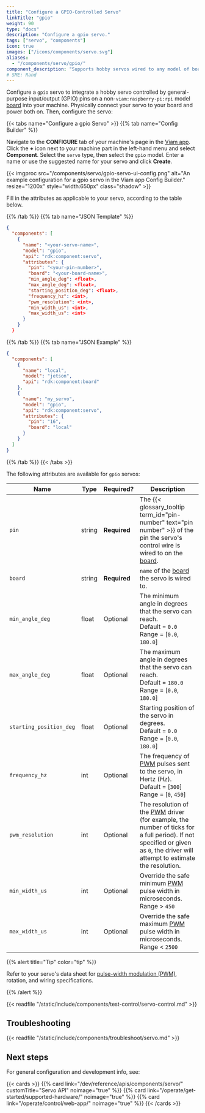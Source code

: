 ```yaml
---
title: "Configure a GPIO-Controlled Servo"
linkTitle: "gpio"
weight: 90
type: "docs"
description: "Configure a gpio servo."
tags: ["servo", "components"]
icon: true
images: ["/icons/components/servo.svg"]
aliases:
  - "/components/servo/gpio/"
component_description: "Supports hobby servos wired to any model of board besides pi."
# SME: Rand
---
```


Configure a `gpio` servo to integrate a hobby servo controlled by general-purpose input/output (GPIO) pins on a non-`viam:raspberry-pi:rpi` model [board](/operate/reference/components/board/) into your machine.
Physically connect your servo to your board and power both on.
Then, configure the servo:

{{< tabs name="Configure a gpio Servo" >}}
{{% tab name="Config Builder" %}}

Navigate to the **CONFIGURE** tab of your machine's page in the [Viam app](https://app.viam.com).
Click the **+** icon next to your machine part in the left-hand menu and select **Component**.
Select the `servo` type, then select the `gpio` model.
Enter a name or use the suggested name for your servo and click **Create**.

{{< imgproc src="/components/servo/gpio-servo-ui-config.png" alt="An example configuration for a gpio servo in the Viam app Config Builder." resize="1200x" style="width:650px" class="shadow"  >}}

Fill in the attributes as applicable to your servo, according to the table below.

{{% /tab %}}
{{% tab name="JSON Template" %}}

```json {class="line-numbers linkable-line-numbers"}
{
  "components": [
    {
      "name": "<your-servo-name>",
      "model": "gpio",
      "api": "rdk:component:servo",
      "attributes": {
        "pin": "<your-pin-number>",
        "board": "<your-board-name>",
        "min_angle_deg": <float>,
        "max_angle_deg": <float>,
        "starting_position_deg": <float>,
        "frequency_hz": <int>,
        "pwm_resolution": <int>,
        "min_width_us": <int>,
        "max_width_us": <int>
      }
    }
  }
```

{{% /tab %}}
{{% tab name="JSON Example" %}}

```json {class="line-numbers linkable-line-numbers"}
{
  "components": [
    {
      "name": "local",
      "model": "jetson",
      "api": "rdk:component:board"
    },
    {
      "name": "my_servo",
      "model": "gpio",
      "api": "rdk:component:servo",
      "attributes": {
        "pin": "16",
        "board": "local"
      }
    }
  ]
}
```

{{% /tab %}}
{{< /tabs >}}

The following attributes are available for `gpio` servos:

<!-- prettier-ignore -->
| Name | Type | Required? | Description |
| ---- | ---- | --------- | ----------- |
| `pin` | string | **Required** | The {{< glossary_tooltip term_id="pin-number" text="pin number" >}} of the pin the servo's control wire is wired to on the [board](/operate/reference/components/board/). |
| `board` | string | **Required** | `name` of the [board](/operate/reference/components/board/) the servo is wired to. |
| `min_angle_deg` | float | Optional | The minimum angle in degrees that the servo can reach. <br> Default = `0.0` <br> Range = [`0.0`, `180.0`] |
| `max_angle_deg` | float | Optional | The maximum angle in degrees that the servo can reach. <br> Default = `180.0` <br> Range = [`0.0`, `180.0`] |
| `starting_position_deg` | float | Optional | Starting position of the servo in degrees. <br> Default = `0.0` <br> Range = [`0.0`, `180.0`] |
| `frequency_hz` | int | Optional | The frequency of [PWM](https://docs.arduino.cc/learn/microcontrollers/analog-output) pulses sent to the servo, in Hertz (*Hz*). <br> Default = [`300`] <br> Range = [`0`, `450`] |
| `pwm_resolution` | int | Optional | The resolution of the [PWM](https://docs.arduino.cc/learn/microcontrollers/analog-output) driver (for example, the number of ticks for a full period). If not specified or given as `0`, the driver will attempt to estimate the resolution. |
| `min_width_us` | int | Optional | Override the safe minimum [PWM](https://docs.arduino.cc/learn/microcontrollers/analog-output) pulse width in microseconds. <br> Range > `450` |
| `max_width_us` | int | Optional | Override the safe maximum [PWM](https://docs.arduino.cc/learn/microcontrollers/analog-output) pulse width in microseconds. <br> Range < `2500` |

{{% alert title="Tip" color="tip" %}}

Refer to your servo's data sheet for [pulse-width modulation (PWM)](https://docs.arduino.cc/learn/microcontrollers/analog-output), rotation, and wiring specifications.

{{% /alert %}}

{{< readfile "/static/include/components/test-control/servo-control.md" >}}

## Troubleshooting

{{< readfile "/static/include/components/troubleshoot/servo.md" >}}

## Next steps

For general configuration and development info, see:

{{< cards >}}
{{% card link="/dev/reference/apis/components/servo/" customTitle="Servo API" noimage="true" %}}
{{% card link="/operate/get-started/supported-hardware/" noimage="true" %}}
{{% card link="/operate/control/web-app/" noimage="true" %}}
{{< /cards >}}
